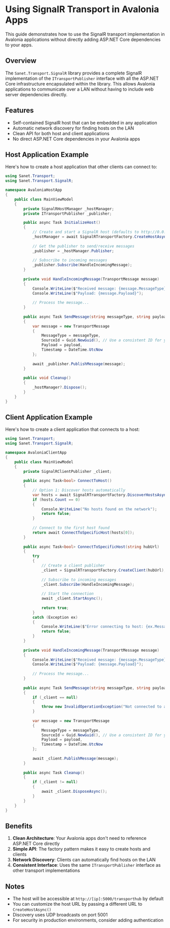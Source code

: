 # Using SignalR Transport in Avalonia Apps

This guide demonstrates how to use the SignalR transport implementation in Avalonia applications without directly adding ASP.NET Core dependencies to your apps.

## Overview

The `Sanet.Transport.SignalR` library provides a complete SignalR implementation of the `ITransportPublisher` interface with all the ASP.NET Core infrastructure encapsulated within the library. This allows Avalonia applications to communicate over a LAN without having to include web server dependencies directly.

## Features

- Self-contained SignalR host that can be embedded in any application
- Automatic network discovery for finding hosts on the LAN
- Clean API for both host and client applications
- No direct ASP.NET Core dependencies in your Avalonia apps

## Host Application Example

Here's how to create a host application that other clients can connect to:

```csharp
using Sanet.Transport;
using Sanet.Transport.SignalR;

namespace AvaloniaHostApp
{
    public class MainViewModel
    {
        private SignalRHostManager _hostManager;
        private ITransportPublisher _publisher;

        public async Task InitializeHost()
        {
            // Create and start a SignalR host (defaults to http://0.0.0.0:5000)
            _hostManager = await SignalRTransportFactory.CreateHostAsync();
            
            // Get the publisher to send/receive messages
            _publisher = _hostManager.Publisher;
            
            // Subscribe to incoming messages
            _publisher.Subscribe(HandleIncomingMessage);
        }
        
        private void HandleIncomingMessage(TransportMessage message)
        {
            Console.WriteLine($"Received message: {message.MessageType} from {message.SourceId}");
            Console.WriteLine($"Payload: {message.Payload}");
            
            // Process the message...
        }
        
        public async Task SendMessage(string messageType, string payload)
        {
            var message = new TransportMessage
            {
                MessageType = messageType,
                SourceId = Guid.NewGuid(), // Use a consistent ID for your app
                Payload = payload,
                Timestamp = DateTime.UtcNow
            };
            
            await _publisher.PublishMessage(message);
        }
        
        public void Cleanup()
        {
            _hostManager?.Dispose();
        }
    }
}
```

## Client Application Example

Here's how to create a client application that connects to a host:

```csharp
using Sanet.Transport;
using Sanet.Transport.SignalR;

namespace AvaloniaClientApp
{
    public class MainViewModel
    {
        private SignalRClientPublisher _client;
        
        public async Task<bool> ConnectToHost()
        {
            // Option 1: Discover hosts automatically
            var hosts = await SignalRTransportFactory.DiscoverHostsAsync();
            if (hosts.Count == 0)
            {
                Console.WriteLine("No hosts found on the network");
                return false;
            }
            
            // Connect to the first host found
            return await ConnectToSpecificHost(hosts[0]);
        }
        
        public async Task<bool> ConnectToSpecificHost(string hubUrl)
        {
            try
            {
                // Create a client publisher
                _client = SignalRTransportFactory.CreateClient(hubUrl);
                
                // Subscribe to incoming messages
                _client.Subscribe(HandleIncomingMessage);
                
                // Start the connection
                await _client.StartAsync();
                
                return true;
            }
            catch (Exception ex)
            {
                Console.WriteLine($"Error connecting to host: {ex.Message}");
                return false;
            }
        }
        
        private void HandleIncomingMessage(TransportMessage message)
        {
            Console.WriteLine($"Received message: {message.MessageType} from {message.SourceId}");
            Console.WriteLine($"Payload: {message.Payload}");
            
            // Process the message...
        }
        
        public async Task SendMessage(string messageType, string payload)
        {
            if (_client == null)
            {
                throw new InvalidOperationException("Not connected to a host");
            }
            
            var message = new TransportMessage
            {
                MessageType = messageType,
                SourceId = Guid.NewGuid(), // Use a consistent ID for your app
                Payload = payload,
                Timestamp = DateTime.UtcNow
            };
            
            await _client.PublishMessage(message);
        }
        
        public async Task Cleanup()
        {
            if (_client != null)
            {
                await _client.DisposeAsync();
            }
        }
    }
}
```

## Benefits

1. **Clean Architecture**: Your Avalonia apps don't need to reference ASP.NET Core directly
2. **Simple API**: The factory pattern makes it easy to create hosts and clients
3. **Network Discovery**: Clients can automatically find hosts on the LAN
4. **Consistent Interface**: Uses the same `ITransportPublisher` interface as other transport implementations

## Notes

- The host will be accessible at `http://[ip]:5000/transporthub` by default
- You can customize the host URL by passing a different URL to `CreateHostAsync()`
- Discovery uses UDP broadcasts on port 5001
- For security in production environments, consider adding authentication
